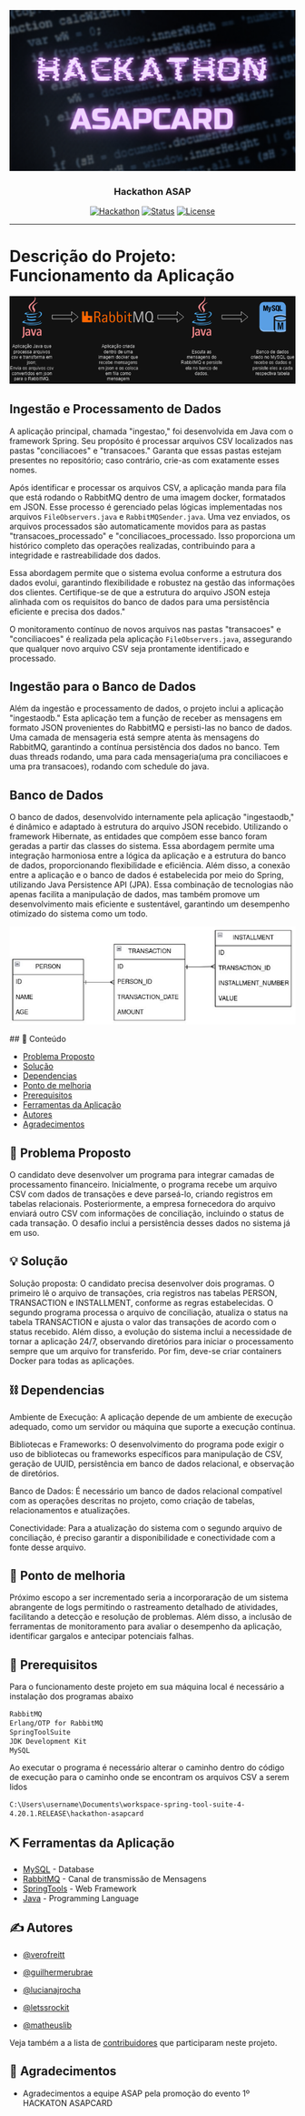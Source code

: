 <p align="center">
  <a href="" rel="noopener">
 <img src="Hackathon.png" alt="Project logo"></a>
</p>
<h3 align="center">Hackathon ASAP</h3>

<div align="center">

[![Hackathon](https://img.shields.io/badge/hackathon-name-orange.svg)](http://hackathon.url.com)
[![Status](https://img.shields.io/badge/status-active-success.svg)]()
[![License](https://img.shields.io/badge/license-MIT-blue.svg)](LICENSE.md)

</div>

---
# Descrição do Projeto: Funcionamento da Aplicação

<div align="center">

![alt text](image-1.png)

</div>

## Ingestão e Processamento de Dados
<p> A aplicação principal, chamada "ingestao," foi desenvolvida em Java com o framework Spring. Seu propósito é processar arquivos CSV localizados nas pastas "conciliacoes" e "transacoes." Garanta que essas pastas estejam presentes no repositório; caso contrário, crie-as com exatamente esses nomes.

Após identificar e processar os arquivos CSV, a aplicação manda para fila que está rodando o RabbitMQ dentro de uma imagem docker, formatados em JSON. Esse processo é gerenciado pelas lógicas implementadas nos arquivos `FileObservers.java` e `RabbitMQSender.java`. Uma vez enviados, os arquivos processados são automaticamente movidos para as pastas "transacoes_processado" e "conciliacoes_processado. Isso proporciona um histórico completo das operações realizadas, contribuindo para a integridade e rastreabilidade dos dados.

Essa abordagem permite que o sistema evolua conforme a estrutura dos dados evolui, garantindo flexibilidade e robustez na gestão das informações dos clientes. Certifique-se de que a estrutura do arquivo JSON esteja alinhada com os requisitos do banco de dados para uma persistência eficiente e precisa dos dados."

O monitoramento contínuo de novos arquivos nas pastas "transacoes" e "conciliacoes" é realizada pela aplicação `FileObservers.java`, assegurando que qualquer novo arquivo CSV seja prontamente identificado e processado. 
    <br> 
</p>

## Ingestão para o Banco de Dados
<p> Além da ingestão e processamento de dados, o projeto inclui a aplicação "ingestaodb." Esta aplicação tem a função de receber as mensagens em formato JSON provenientes do RabbitMQ e persisti-las no banco de dados. Uma camada de mensageria está sempre atenta às mensagens do RabbitMQ, garantindo a contínua persistência dos dados no banco. Tem duas threads rodando, uma para cada mensageria(uma pra conciliacoes e uma pra transacoes), rodando com schedule do java.
    <br> 
</p>

## Banco de Dados 
<p> O banco de dados, desenvolvido internamente pela aplicação "ingestaodb," é dinâmico e adaptado à estrutura do arquivo JSON recebido. Utilizando o framework Hibernate, as entidades que compõem esse banco foram geradas a partir das classes do sistema. Essa abordagem permite uma integração harmoniosa entre a lógica da aplicação e a estrutura do banco de dados, proporcionando flexibilidade e eficiência. Além disso, a conexão entre a aplicação e o banco de dados é estabelecida por meio do Spring, utilizando Java Persistence API (JPA). Essa combinação de tecnologias não apenas facilita a manipulação de dados, mas também promove um desenvolvimento mais eficiente e sustentável, garantindo um desempenho otimizado do sistema como um todo.
    <br> 
</p>
<div align="center">

![visual db](image.png)

</div>
## 📝 Conteúdo

- [Problema Proposto](#problema_proposto)
- [Solução](#solucao)
- [Dependencias](#dependencias)
- [Ponto de melhoria](#ponto_de_melhoria)
- [Prerequisitos](#prerequisitos)
- [Ferramentas da Aplicação](#ferramentas)
- [Autores](#autores)
- [Agradecimentos](#agradecimentos)

## 🧐 Problema Proposto <a name = "problema_proposto"></a>

O candidato deve desenvolver um programa para integrar camadas de processamento financeiro. Inicialmente, o programa recebe um arquivo CSV com dados de transações e deve parseá-lo, criando registros em tabelas relacionais. Posteriormente, a empresa fornecedora do arquivo enviará outro CSV com informações de conciliação, incluindo o status de cada transação. O desafio inclui a persistência desses dados no sistema já em uso.


## 💡 Solução <a name = "solucao"></a>

Solução proposta: O candidato precisa desenvolver dois programas. O primeiro lê o arquivo de transações, cria registros nas tabelas PERSON, TRANSACTION e INSTALLMENT, conforme as regras estabelecidas. O segundo programa processa o arquivo de conciliação, atualiza o status na tabela TRANSACTION e ajusta o valor das transações de acordo com o status recebido. Além disso, a evolução do sistema inclui a necessidade de tornar a aplicação 24/7, observando diretórios para iniciar o processamento sempre que um arquivo for transferido. Por fim, deve-se criar containers Docker para todas as aplicações.


## ⛓️ Dependencias <a name = "dependencias"></a>

  Ambiente de Execução: A aplicação depende de um ambiente de execução adequado, como um servidor ou máquina que suporte a execução contínua.

  Bibliotecas e Frameworks: O desenvolvimento do programa pode exigir o uso de bibliotecas ou frameworks específicos para manipulação de CSV, geração de UUID, persistência em banco de dados relacional, e observação de diretórios.

  Banco de Dados: É necessário um banco de dados relacional compatível com as operações descritas no projeto, como criação de tabelas, relacionamentos e atualizações.

  Conectividade: Para a atualização do sistema com o segundo arquivo de conciliação, é preciso garantir a disponibilidade e conectividade com a fonte desse arquivo.

## 🚀 Ponto de melhoria <a name = "ponto_de_melhoria"></a>

Próximo escopo a ser incrementado seria a incorporaração de um sistema abrangente de logs permitindo o rastreamento detalhado de atividades, facilitando a detecção e resolução de problemas. Além disso, a inclusão de ferramentas de monitoramento para avaliar o desempenho da aplicação, identificar gargalos e antecipar potenciais falhas.

## 🏁 Prerequisitos <a name = "prerequisitos"></a>


Para o funcionamento deste projeto em sua máquina local é necessário a instalação dos programas abaixo
```
RabbitMQ
Erlang/OTP for RabbitMQ
SpringToolSuite
JDK Development Kit
MySQL
```
Ao executar o programa é necessário alterar o caminho dentro do código de execução para o caminho onde se encontram os arquivos CSV a serem lidos

```
C:\Users\username\Documents\workspace-spring-tool-suite-4-4.20.1.RELEASE\hackathon-asapcard
```

## ⛏️ Ferramentas da Aplicação <a name = "ferramentas"></a>

- [MySQL](https://www.mysql.com/) - Database
- [RabbitMQ](https://www.rabbitmq.com/) - Canal de transmissão de Mensagens
- [SpringTools](https://spring.io/tools) - Web Framework
- [Java](https://www.oracle.com/java/technologies/downloads/) - Programming Language

## ✍️ Autores <a name = "autores"></a>

- [@verofreitt](https://github.com/verofreitt)

- [@guilhermerubrae](https://github.com/guilhermerubrae)

- [@lucianajrocha](https://github.com/lucianajrocha)

- [@letssrockit](https://github.com/letssrockit)

- [@matheuslib](https://github.com/MatheusLib)

Veja também a a lista de [contribuidores](https://github.com/verofreitt/hackathon-asapcard/graphs/contributors)
que participaram neste projeto.

## 🎉 Agradecimentos <a name = "agradecimentos"></a>

- Agradecimentos a equipe ASAP pela promoção do evento 1º HACKATON ASAPCARD

